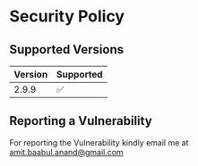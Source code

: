 # Security Policy

## Supported Versions


| Version | Supported          |
| ------- | ------------------ |
| 2.9.9   | :white_check_mark: |

## Reporting a Vulnerability

For reporting the Vulnerability kindly email me at amit.baabul.anand@gmail.com
